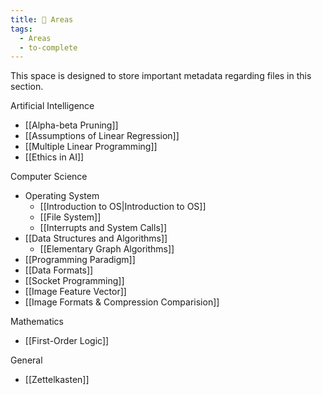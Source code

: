 ```yaml
---
title: 🔭 Areas
tags:
  - Areas
  - to-complete
---
```

This space is designed to store important metadata regarding files in this section. 

Artificial Intelligence
- [[Alpha-beta Pruning]]
- [[Assumptions of Linear Regression]]
- [[Multiple Linear Programming]]
- [[Ethics in AI]]

Computer Science
- Operating System
	- [[Introduction to OS|Introduction to OS]]
	- [[File System]]
	- [[Interrupts and System Calls]]
- [[Data Structures and Algorithms]]
	- [[Elementary Graph Algorithms]]
- [[Programming Paradigm]]
- [[Data Formats]]
- [[Socket Programming]]
- [[Image Feature Vector]]
- [[Image Formats & Compression Comparision]]

Mathematics
-  [[First-Order Logic]]

General
- [[Zettelkasten]]
